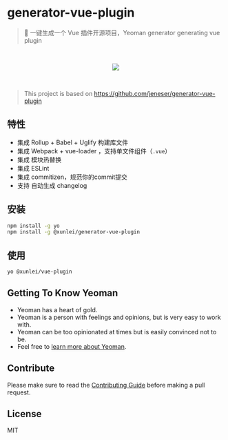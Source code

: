 # generator-vue-plugin 

> 🚀 一键生成一个 Vue 插件开源项目，Yeoman generator generating vue plugin

<br>
<p align="center">
  <img src="https://raw.githubusercontent.com/jeneser/generator-vue-plugin/master/screenshot.gif" />
</p>
<br>

> This project is based on https://github.com/jeneser/generator-vue-plugin

## 特性

- 集成 Rollup + Babel + Uglify 构建库文件
- 集成 Webpack + vue-loader ，支持单文件组件（`.vue`）
- 集成 模块热替换
- 集成 ESLint
- 集成 commitizen，规范你的commit提交
- 支持 自动生成 changelog

## 安装

```bash
npm install -g yo
npm install -g @xunlei/generator-vue-plugin
```


## 使用

```bash
yo @xunlei/vue-plugin
```

## Getting To Know Yeoman

 * Yeoman has a heart of gold.
 * Yeoman is a person with feelings and opinions, but is very easy to work with.
 * Yeoman can be too opinionated at times but is easily convinced not to be.
 * Feel free to [learn more about Yeoman](http://yeoman.io/).

## Contribute

Please make sure to read the [Contributing Guide](https://github.com/jeneser/generator-vue-plugin/blob/master/CONTRIBUTING.md) before making a pull request.

## License

MIT
